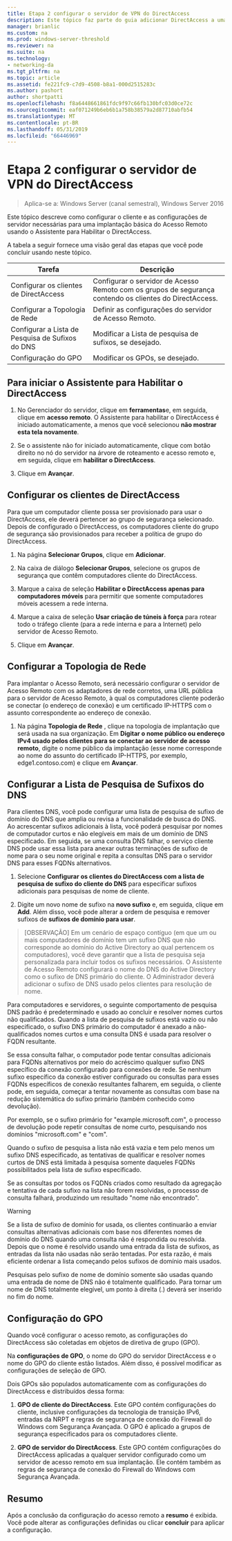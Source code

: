 ```yaml
---
title: Etapa 2 configurar o servidor de VPN do DirectAccess
description: Este tópico faz parte do guia adicionar DirectAccess a uma implantação de acesso remoto existente (VPN) para Windows Server 2016
manager: brianlic
ms.custom: na
ms.prod: windows-server-threshold
ms.reviewer: na
ms.suite: na
ms.technology:
- networking-da
ms.tgt_pltfrm: na
ms.topic: article
ms.assetid: fe221fc9-c7d9-4508-b8a1-000d2515283c
ms.author: pashort
author: shortpatti
ms.openlocfilehash: f8a6448661861fdc9f97c66fb130bfc03d0ce72c
ms.sourcegitcommit: eaf071249b6eb6b1a758b38579a2d87710abfb54
ms.translationtype: MT
ms.contentlocale: pt-BR
ms.lasthandoff: 05/31/2019
ms.locfileid: "66446969"
---
```

#  <a name="step-2-configure-the-directaccess-vpn-server"></a>Etapa 2 configurar o servidor de VPN do DirectAccess

>Aplica-se a: Windows Server (canal semestral), Windows Server 2016

Este tópico descreve como configurar o cliente e as configurações de servidor necessárias para uma implantação básica do Acesso Remoto usando o Assistente para Habilitar o DirectAccess.

A tabela a seguir fornece uma visão geral das etapas que você pode concluir usando neste tópico.

|Tarefa       |Descrição|
|-----------|-----------|
|Configurar os clientes de DirectAccess|Configurar o servidor de Acesso Remoto com os grupos de segurança contendo os clientes do DirectAccess.|
|Configurar a Topologia de Rede|Definir as configurações do servidor de Acesso Remoto.|
|Configurar a Lista de Pesquisa de Sufixos do DNS|Modificar a Lista de pesquisa de sufixos, se desejado.|
|Configuração do GPO|Modificar os GPOs, se desejado.|

## <a name="to-start-the-enable-directacces-wizard"></a>Para iniciar o Assistente para Habilitar o DirectAccess

1. No Gerenciador do servidor, clique em **ferramentas**e, em seguida, clique em **acesso remoto**. O Assistente para habilitar o DirectAccess é iniciado automaticamente, a menos que você selecionou **não mostrar esta tela novamente**. 

2. Se o assistente não for iniciado automaticamente, clique com botão direito no nó do servidor na árvore de roteamento e acesso remoto e, em seguida, clique em **habilitar o DirectAccess**.

3. Clique em **Avançar**.

## <a name="configure-directaccess-clients"></a>Configurar os clientes de DirectAccess

Para que um computador cliente possa ser provisionado para usar o DirectAccess, ele deverá pertencer ao grupo de segurança selecionado. Depois de configurado o DirectAccess, os computadores cliente do grupo de segurança são provisionados para receber a política de grupo do DirectAccess.

1. Na página **Selecionar Grupos**, clique em **Adicionar**.

2. Na caixa de diálogo **Selecionar Grupos**, selecione os grupos de segurança que contêm computadores cliente do DirectAccess.

3. Marque a caixa de seleção **Habilitar o DirectAccess apenas para computadores móveis** para permitir que somente computadores móveis acessem a rede interna.

4. Marque a caixa de seleção **Usar criação de túneis à força** para rotear todo o tráfego cliente (para a rede interna e para a Internet) pelo servidor de Acesso Remoto.

5. Clique em **Avançar**.

## <a name="configure-the-network-topology"></a>Configurar a Topologia de Rede

Para implantar o Acesso Remoto, será necessário configurar o servidor de Acesso Remoto com os adaptadores de rede corretos, uma URL pública para o servidor de Acesso Remoto, à qual os computadores cliente poderão se conectar (o endereço de conexão) e um certificado IP-HTTPS com o assunto correspondente ao endereço de conexão.

1. Na página **Topologia de Rede** , clique na topologia de implantação que será usada na sua organização. Em **Digitar o nome público ou endereço IPv4 usado pelos clientes para se conectar ao servidor de acesso remoto**, digite o nome público da implantação (esse nome corresponde ao nome do assunto do certificado IP-HTTPS, por exemplo, edge1.contoso.com) e clique em **Avançar**.

## <a name="configure-the-dns-suffix-search-list"></a>Configurar a Lista de Pesquisa de Sufixos do DNS

Para clientes DNS, você pode configurar uma lista de pesquisa de sufixo de domínio do DNS que amplia ou revisa a funcionalidade de busca do DNS. Ao acrescentar sufixos adicionais à lista, você poderá pesquisar por nomes de computador curtos e não elegíveis em mais de um domínio de DNS especificado. Em seguida, se uma consulta DNS falhar, o serviço cliente DNS pode usar essa lista para anexar outras terminações de sufixo de nome para o seu nome original e repita a consultas DNS para o servidor DNS para esses FQDNs alternativos.

1. Selecione **Configurar os clientes do DirectAccess com a lista de pesquisa de sufixo do cliente do DNS** para especificar sufixos adicionais para pesquisas de nome de cliente.

2. Digite um novo nome de sufixo na **novo sufixo** e, em seguida, clique em **Add**. Além disso, você pode alterar a ordem de pesquisa e remover sufixos de **sufixos de domínio para usar**.

>[OBSERVAÇÃO] Em um cenário de espaço contíguo \(em que um ou mais computadores de domínio tem um sufixo DNS que não corresponde ao domínio do Active Directory ao qual pertencem os computadores\), você deve garantir que a lista de pesquisa seja personalizada para incluir todos os sufixos necessários. O Assistente de Acesso Remoto configurará o nome do DNS do Active Directory como o sufixo de DNS primário do cliente. O Administrador deverá adicionar o sufixo de DNS usado pelos clientes para resolução de nome.

Para computadores e servidores, o seguinte comportamento de pesquisa DNS padrão é predeterminado e usado ao concluir e resolver nomes curtos não qualificados. Quando a lista de pesquisa de sufixos está vazio ou não especificado, o sufixo DNS primário do computador é anexado a não-qualificados nomes curtos e uma consulta DNS é usada para resolver o FQDN resultante. 

Se essa consulta falhar, o computador pode tentar consultas adicionais para FQDNs alternativos por meio do acréscimo qualquer sufixo DNS específico da conexão configurado para conexões de rede. Se nenhum sufixo específico da conexão estiver configurado ou consultas para esses FQDNs específicos de conexão resultantes falharem, em seguida, o cliente pode, em seguida, começar a tentar novamente as consultas com base na redução sistemática do sufixo primário (também conhecido como devolução).

Por exemplo, se o sufixo primário for "example.microsoft.com", o processo de devolução pode repetir consultas de nome curto, pesquisando nos domínios "microsoft.com" e "com".

Quando o sufixo de pesquisa a lista não está vazia e tem pelo menos um sufixo DNS especificado, as tentativas de qualificar e resolver nomes curtos de DNS está limitada à pesquisa somente daqueles FQDNs possibilitados pela lista de sufixo especificado. 

Se as consultas por todos os FQDNs criados como resultado da agregação e tentativa de cada sufixo na lista não forem resolvidas, o processo de consulta falhará, produzindo um resultado "nome não encontrado". 

> [!WARNING]
> Se a lista de sufixo de domínio for usada, os clientes continuarão a enviar consultas alternativas adicionais com base nos diferentes nomes de domínio do DNS quando uma consulta não é respondida ou resolvida. Depois que o nome é resolvido usando uma entrada da lista de sufixos, as entradas da lista não usadas não serão tentadas. Por esta razão, é mais eficiente ordenar a lista começando pelos sufixos de domínio mais usados.
> 
> Pesquisas pelo sufixo de nome de domínio somente são usadas quando uma entrada de nome de DNS não é totalmente qualificado. Para tornar um nome de DNS totalmente elegível, um ponto à direita (.) deverá ser inserido no fim do nome.

## <a name="gpo-configuration"></a>Configuração do GPO

Quando você configurar o acesso remoto, as configurações do DirectAccess são coletadas em objetos de diretiva de grupo (GPO). 

Na **configurações de GPO**, o nome do GPO do servidor DirectAccess e o nome do GPO do cliente estão listados. Além disso, é possível modificar as configurações de seleção de GPO.

Dois GPOs são populados automaticamente com as configurações do DirectAccess e distribuídos dessa forma:

1. **GPO de cliente do DirectAccess**. Este GPO contém configurações do cliente, inclusive configurações da tecnologia de transição IPv6, entradas da NRPT e regras de segurança de conexão do Firewall do Windows com Segurança Avançada. O GPO é aplicado a grupos de segurança especificados para os computadores cliente.

2. **GPO de servidor do DirectAccess**. Este GPO contém configurações do DirectAccess aplicadas a qualquer servidor configurado como um servidor de acesso remoto em sua implantação. Ele contém também as regras de segurança de conexão do Firewall do Windows com Segurança Avançada.

## <a name="summary"></a>Resumo

Após a conclusão da configuração do acesso remoto a **resumo** é exibida. Você pode alterar as configurações definidas ou clicar **concluir** para aplicar a configuração.
